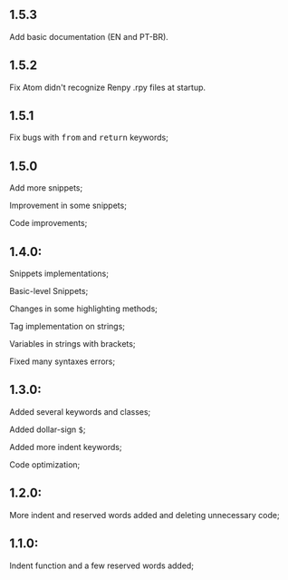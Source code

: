## 1.5.3
Add basic documentation (EN and PT-BR).

## 1.5.2
Fix Atom didn't recognize Renpy .rpy files at startup.

## 1.5.1
Fix bugs with <kbd>from</kbd> and <kbd>return</kbd> keywords;

## 1.5.0
Add more snippets;

Improvement in some snippets;

Code improvements;

## 1.4.0:
Snippets implementations;

Basic-level Snippets;

Changes in some highlighting methods;

Tag implementation on strings;

Variables in strings with brackets;

Fixed many syntaxes errors;

## 1.3.0:
Added several keywords and classes;

Added dollar-sign <kbd>$</kbd>;

Added more indent keywords;

Code optimization;

## 1.2.0:
More indent and reserved words added and deleting unnecessary code;

## 1.1.0:
Indent function and a few reserved words added;
